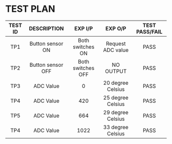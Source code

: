 ﻿# TEST PLAN
|TEST ID|DESCRIPTION|EXP I/P|EXP O/P|TEST PASS/FAIL |
|:--:|:--:|:--:|:--:|:--:|
|TP1|Button sensor ON| Both switches ON| Request ADC value| PASS|
|TP2|Button sensor OFF| Both switches OFF| NO OUTPUT |PASS|
|TP3|ADC Value|0|20 degree Celsius| PASS|
|TP4|ADC Value|420|25 degree Celsius| PASS|
|TP5|ADC Value|664|29 degree Celsius| PASS|
|TP4|ADC Value|1022|33 degree Celsius| PASS|





